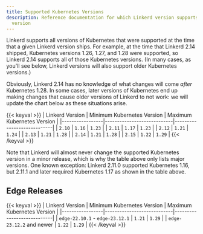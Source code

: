 ```yaml
---
title: Supported Kubernetes Versions
description: Reference documentation for which Linkerd version supports which Kubernetes
  version
---
```


Linkerd supports all versions of Kubernetes that were supported at the time
that a given Linkerd version ships. For example, at the time that Linkerd 2.14
shipped, Kubernetes versions 1.26, 1.27, and 1.28 were supported, so Linkerd
2.14 supports all of those Kubernetes versions. (In many cases, as you'll see
below, Linkerd versions will also support older Kubernetes versions.)

Obviously, Linkerd 2.14 has no knowledge of what changes will come _after_
Kubernetes 1.28. In some cases, later versions of Kubernetes end up making
changes that cause older versions of Linkerd to not work: we will update the
chart below as these situations arise.

{{< keyval >}}
| Linkerd Version | Minimum Kubernetes Version | Maximum Kubernetes Version |
|-----------------|----------------------------|----------------------------|
| `2.10`          | `1.16`                     | `1.23`                     |
| `2.11`          | `1.17`                     | `1.23`                     |
| `2.12`          | `1.21`                     | `1.24`                     |
| `2.13`          | `1.21`                     | `1.28`                     |
| `2.14`          | `1.21`                     | `1.28`                     |
| `2.15`          | `1.22`                     | `1.29`                     |
{{< /keyval >}}

Note that Linkerd will almost never change the supported Kubernetes version in
a minor release, which is why the table above only lists major versions. One
known exception: Linkerd 2.11.0 supported Kubernetes 1.16, but 2.11.1 and
later required Kubernetes 1.17 as shown in the table above.

## Edge Releases

{{< keyval >}}
| Linkerd Version | Minimum Kubernetes Version | Maximum Kubernetes Version |
|-----------------|----------------------------|----------------------------|
| `edge-22.10.1` - `edge-23.12.1` | `1.21`     | `1.29`                     |
| `edge-23.12.2` and newer        | `1.22`     | `1.29`                     |
{{< /keyval >}}
